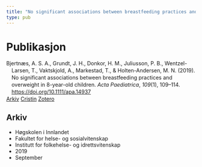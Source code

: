 ```yaml
---
title: "No significant associations between breastfeeding practices and overweight in 8-year-old children"
type: pub
---
```

<h1>Publikasjon</h1>
<article id="csl-bib-container-XXQ28Y2Y" class="csl-bib-container">
  <div class="csl-bib-body" style="line-height: 1.35; padding-left: 1em; text-indent:-1em;">
  <div class="csl-entry">Bjertn&#xE6;s, A. S. A., Grundt, J. H., Donkor, H. M., Juliusson, P. B., Wentzel-Larsen, T., Vaktskjold, A., Markestad, T., &amp; Holten-Andersen, M. N. (2019). No significant associations between breastfeeding practices and overweight in 8-year-old children. <i>Acta Paediatrica</i>, <i>109</i>(1), 109&#x2013;114. <a href="https://doi.org/10.1111/apa.14937">https://doi.org/10.1111/apa.14937</a></div>
</div>
  <div class="csl-bib-buttons">
    <a href="#taxonomy-article-XXQ28Y2Y" class="csl-bib-button">Arkiv</a>
    <a href="https://app.cristin.no/results/show.jsf?id=1726429" alt="Cristin URL" class="csl-bib-button">Cristin</a>
    <a href="http://zotero.org/groups/5022929/items/XXQ28Y2Y" alt="Zotero URL" class="csl-bib-button">Zotero</a>
  </div>
  <div id="csl-bib-meta-container-XXQ28Y2Y"></div>
</article>
<div id="csl-bib-meta-XXQ28Y2Y" class="csl-bib-meta">
  <article id="taxonomy-article-XXQ28Y2Y" class="taxonomy-article">
    <h1>Arkiv</h1>
    <ul>
      <li>Høgskolen i Innlandet</li>
      <li>Fakultet for helse- og sosialvitenskap</li>
      <li>Institutt for folkehelse- og idrettsvitenskap</li>
      <li>2019</li>
      <li>September</li>
    </ul>
  </article>
</div>
